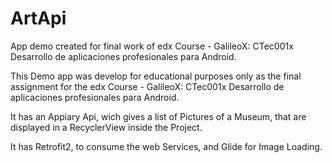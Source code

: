 # ArtApi
App demo created for final work of edx Course - GalileoX: CTec001x Desarrollo de aplicaciones profesionales para Android.

This Demo app was develop for educational purposes only as the final assignment for the edx Course - GalileoX: CTec001x Desarrollo de aplicaciones profesionales para Android.

It has an Appiary Api, wich gives a list of Pictures of a Museum, that are displayed in a RecyclerView inside the Project.

It has Retrofit2, to consume the web Services, and Glide for Image Loading.
